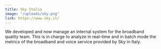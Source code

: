 ```yaml
---
title: Sky Italia
image: "/uploads/sky.png"
link: https://www.sky.it/
---
```


We developed and now manage an internal system for the broadband quality team. This is in charge to analyze in real-time and in batch mode the metrics of the broadband and voice service provided by Sky in Italy.